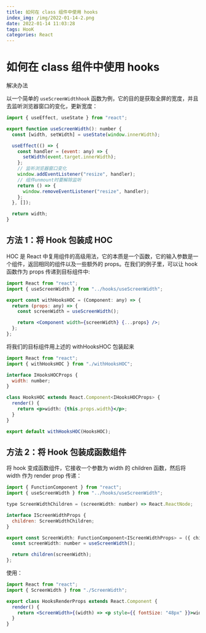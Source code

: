 ```yaml
---
title: 如何在 class 组件中使用 hooks
index_img: /img/2022-01-14-2.png
date: 2022-01-14 11:03:28
tags: HooK
categories: React
---
```


# 如何在 class 组件中使用 hooks

解决办法

以一个简单的 `useScreenWidthhook` 函数为例，它的目的是获取全屏的宽度，并且去监听浏览器窗口的变化，更新宽度：

```jsx
import { useEffect, useState } from "react";

export function useScreenWidth(): number {
  const [width, setWidth] = useState(window.innerWidth);

  useEffect(() => {
    const handler = (event: any) => {
      setWidth(event.target.innerWidth);
    };
    // 监听浏览器窗口变化
    window.addEventListener("resize", handler);
    // 组件unmount时要解除监听
    return () => {
      window.removeEventListener("resize", handler);
    };
  }, []);

  return width;
}
```

## 方法 1：将 Hook 包装成 HOC

HOC 是 React 中复用组件的高级用法，它的本质是一个函数，它的输入参数是一个组件，返回相同的组件以及一些额外的 props。在我们的例子里，可以让 hook 函数作为 props 传递到目标组件中:

```jsx
import React from "react";
import { useScreenWidth } from "../hooks/useScreenWidth";

export const withHooksHOC = (Component: any) => {
  return (props: any) => {
    const screenWidth = useScreenWidth();

    return <Component width={screenWidth} {...props} />;
  };
};
```

将我们的目标组件用上述的 withHooksHOC 包装起来

```jsx
import React from "react";
import { withHooksHOC } from "./withHooksHOC";

interface IHooksHOCProps {
  width: number;
}

class HooksHOC extends React.Component<IHooksHOCProps> {
  render() {
    return <p>width: {this.props.width}</p>;
  }
}

export default withHooksHOC(HooksHOC);
```

## 方法 2：将 Hook 包装成函数组件

将 hook 变成函数组件，它接收一个参数为 width 的 children 函数，然后将 width 作为 render prop 传递：

```jsx
import { FunctionComponent } from "react";
import { useScreenWidth } from "../hooks/useScreenWidth";

type ScreenWidthChildren = (screenWidth: number) => React.ReactNode;

interface IScreenWidthProps {
  children: ScreenWidthChildren;
}

export const ScreenWidth: FunctionComponent<IScreenWidthProps> = ({ children }) => {
  const screenWidth: number = useScreenWidth();

  return children(screenWidth);
};
```

使用：

```jsx
import React from "react";
import { ScreenWidth } from "./ScreenWidth";

export class HooksRenderProps extends React.Component {
  render() {
    return <ScreenWidth>{(width) => <p style={{ fontSize: "48px" }}>width: {width}</p>}</ScreenWidth>;
  }
}
```
